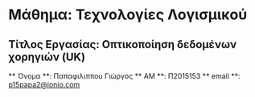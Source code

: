 # Μάθημα: Τεχνολογίες Λογισμικού
## Τίτλος Εργασίας: Οπτικοποίηση δεδομένων χορηγιών (UK)

** Όνομα **: Παπαφιλιππου Γιώργος
** ΑΜ **: Π2015153
** email **: p15papa2@ionio.com
